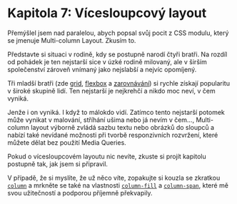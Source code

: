 # Kapitola 7: Vícesloupcový layout

Přemýšlel jsem nad paralelou, abych popsal svůj pocit z CSS modulu, který se jmenuje Multi-column Layout. Zkusím to.

Představte si situaci v rodině, kdy se postupně narodí čtyři bratři. Na rozdíl od pohádek je ten nejstarší sice v úzké rodině milovaný, ale v širším společenství zároveň vnímaný jako nejslabší a nejvíc opomíjený.

Tři mladší bratři (zde [grid](css-grid.md), [flexbox](css-flexbox.md) a [zarovnávání](css-box-alignment.md)) si rychle získají popularitu v široké skupině lidí. Ten nejstarší je nejkrehčí a nikdo moc neví, v čem vyniká.

Jenže i on vyniká. I když to málokdo vidí. Zatímco tento nejstarší potomek může vynikat v malování, stříhání ušima nebo já nevím v čem…, Multi-column layout výborně zvládá sazbu textu nebo obrázků do sloupců a nabízí také nevídané možnosti při tvorbě responzivních rozvržení, které můžete dělat bez použití Media Queries.

Pokud o vícesloupcovém layoutu nic nevíte, zkuste si projít kapitolu postupně tak, jak jsem si připravil.

V případě, že si myslíte, že už něco víte, zopakujte si kouzla se zkratkou [`column`](css-multicol-column.md) a mrkněte se také na vlastnosti [`column-fill`](css-multicol-fill.md) a [`column-span`](css-multicol-span.md), které mě svou užitečností a podporou příjemně překvapily.

